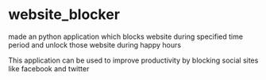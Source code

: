 # website_blocker


made an python application which blocks website during specified time period and unlock those website during happy hours

This application can be used to improve productivity by blocking social sites like facebook and twitter
